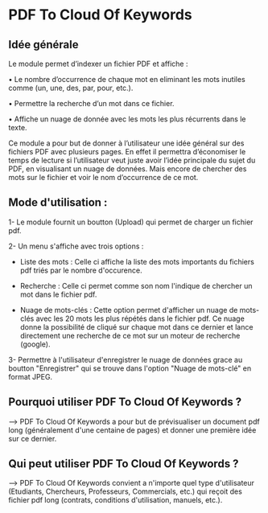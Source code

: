 PDF To Cloud Of Keywords
========================

Idée générale
-------------
Le module permet d’indexer un fichier PDF et affiche :

•	Le nombre d’occurrence de chaque mot en eliminant les mots inutiles comme (un, une, des, par, pour, etc.).

•	Permettre la recherche d’un mot dans ce fichier.

•	Affiche un nuage de donnée avec les mots les plus récurrents dans le texte.

Ce module a pour but de donner à l’utilisateur une idée général sur des fichiers PDF avec plusieurs pages. En effet il permettra d’économiser le temps de lecture si l’utilisateur veut juste avoir l’idée principale du sujet du PDF, en visualisant un nuage de données. Mais encore de chercher des mots sur le fichier et voir le nom d’occurrence de ce mot.

Mode d'utilisation :
--------------------

1- Le module fournit un boutton (Upload) qui permet de charger un fichier pdf.

2- Un menu s'affiche avec trois options : 

* Liste des mots : Celle ci affiche la liste des mots importants du fichiers pdf triés par le nombre d'occurence.

* Recherche : Celle ci permet comme son nom l'indique de chercher un mot dans le fichier pdf.

* Nuage de mots-clés : Cette option permet d'afficher un nuage de mots-clés avec les 20 mots les plus répétés dans le fichier pdf. Ce nuage donne la possibilité de cliqué sur chaque mot dans ce dernier et lance directement une recherche de ce mot sur un moteur de recherche (google).

3- Permettre à l'utilisateur d'enregistrer le nuage de données grace au boutton "Enregistrer" qui se trouve dans l'option "Nuage de mots-clé" en format JPEG.

Pourquoi utiliser PDF To Cloud Of Keywords ?
--------------------------------------------
 
 --> PDF To Cloud Of Keywords a pour but de prévisualiser un document pdf long (généralement d'une centaine de pages) et donner une             première idée sur ce dernier.
  
Qui peut utiliser PDF To Cloud Of Keywords ?
--------------------------------------------
 
 --> PDF To Cloud Of Keywords convient a n'importe quel type d'utilisateur (Etudiants, Chercheurs, Professeurs, Commercials, etc.) qui         reçoit des fichier pdf long (contrats, conditions d'utilisation, manuels, etc.).
  
  
